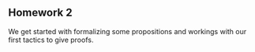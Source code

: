 ## Homework 2 

We get started with formalizing some propositions and workings with 
our first tactics to give proofs. 
